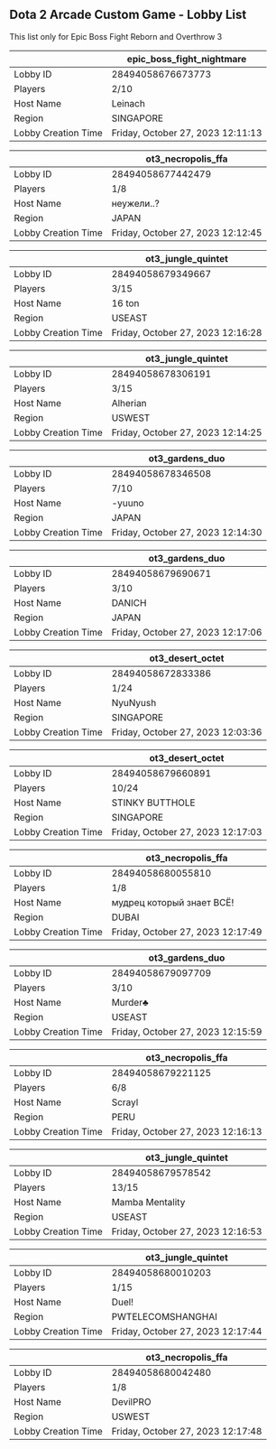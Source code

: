 ## Dota 2 Arcade Custom Game - Lobby List

This list only for Epic Boss Fight Reborn and Overthrow 3

|  | epic_boss_fight_nightmare |
| ------ | ------ |
| Lobby ID | 28494058676673773 |
| Players | 2/10 |
| Host Name | Leinach |
| Region | SINGAPORE |
| Lobby Creation Time | Friday, October 27, 2023 12:11:13 |


|  | ot3_necropolis_ffa |
| ------ | ------ |
| Lobby ID | 28494058677442479 |
| Players | 1/8 |
| Host Name | неужели..? |
| Region | JAPAN |
| Lobby Creation Time | Friday, October 27, 2023 12:12:45 |


|  | ot3_jungle_quintet |
| ------ | ------ |
| Lobby ID | 28494058679349667 |
| Players | 3/15 |
| Host Name | 16 ton |
| Region | USEAST |
| Lobby Creation Time | Friday, October 27, 2023 12:16:28 |


|  | ot3_jungle_quintet |
| ------ | ------ |
| Lobby ID | 28494058678306191 |
| Players | 3/15 |
| Host Name | Alherian |
| Region | USWEST |
| Lobby Creation Time | Friday, October 27, 2023 12:14:25 |


|  | ot3_gardens_duo |
| ------ | ------ |
| Lobby ID | 28494058678346508 |
| Players | 7/10 |
| Host Name | -yuuno |
| Region | JAPAN |
| Lobby Creation Time | Friday, October 27, 2023 12:14:30 |


|  | ot3_gardens_duo |
| ------ | ------ |
| Lobby ID | 28494058679690671 |
| Players | 3/10 |
| Host Name | DANICH |
| Region | JAPAN |
| Lobby Creation Time | Friday, October 27, 2023 12:17:06 |


|  | ot3_desert_octet |
| ------ | ------ |
| Lobby ID | 28494058672833386 |
| Players | 1/24 |
| Host Name | NyuNyush |
| Region | SINGAPORE |
| Lobby Creation Time | Friday, October 27, 2023 12:03:36 |


|  | ot3_desert_octet |
| ------ | ------ |
| Lobby ID | 28494058679660891 |
| Players | 10/24 |
| Host Name | STINKY BUTTHOLE |
| Region | SINGAPORE |
| Lobby Creation Time | Friday, October 27, 2023 12:17:03 |


|  | ot3_necropolis_ffa |
| ------ | ------ |
| Lobby ID | 28494058680055810 |
| Players | 1/8 |
| Host Name | мудрец который знает ВСЁ! |
| Region | DUBAI |
| Lobby Creation Time | Friday, October 27, 2023 12:17:49 |


|  | ot3_gardens_duo |
| ------ | ------ |
| Lobby ID | 28494058679097709 |
| Players | 3/10 |
| Host Name | Murder♣ |
| Region | USEAST |
| Lobby Creation Time | Friday, October 27, 2023 12:15:59 |


|  | ot3_necropolis_ffa |
| ------ | ------ |
| Lobby ID | 28494058679221125 |
| Players | 6/8 |
| Host Name | Scrayl |
| Region | PERU |
| Lobby Creation Time | Friday, October 27, 2023 12:16:13 |


|  | ot3_jungle_quintet |
| ------ | ------ |
| Lobby ID | 28494058679578542 |
| Players | 13/15 |
| Host Name | Mamba Mentality |
| Region | USEAST |
| Lobby Creation Time | Friday, October 27, 2023 12:16:53 |


|  | ot3_jungle_quintet |
| ------ | ------ |
| Lobby ID | 28494058680010203 |
| Players | 1/15 |
| Host Name | Duel! |
| Region | PWTELECOMSHANGHAI |
| Lobby Creation Time | Friday, October 27, 2023 12:17:44 |


|  | ot3_necropolis_ffa |
| ------ | ------ |
| Lobby ID | 28494058680042480 |
| Players | 1/8 |
| Host Name | DevilPRO |
| Region | USWEST |
| Lobby Creation Time | Friday, October 27, 2023 12:17:48 |


